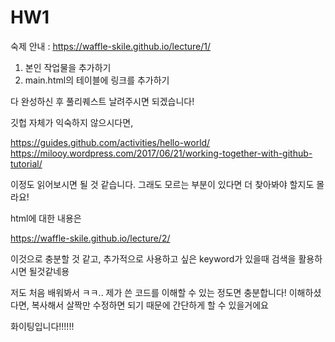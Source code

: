# HW1

숙제 안내 : https://waffle-skile.github.io/lecture/1/

1. 본인 작업물을 추가하기
2. main.html의 테이블에 링크를 추가하기

다 완성하신 후 풀리퀘스트 날려주시면 되겠습니다!

깃헙 자체가 익숙하지 않으시다면,

https://guides.github.com/activities/hello-world/
https://milooy.wordpress.com/2017/06/21/working-together-with-github-tutorial/

이정도 읽어보시면 될 것 같습니다. 그래도 모르는 부분이 있다면 더 찾아봐야 할지도 몰라요!

html에 대한 내용은 

https://waffle-skile.github.io/lecture/2/

이것으로 충분할 것 같고, 추가적으로 사용하고 싶은 keyword가 있을때 검색을 활용하시면 될것같네용

저도 처음 배워봐서 ㅋㅋ.. 제가 쓴 코드를 이해할 수 있는 정도면 충분합니다! 이해하셨다면, 복사해서 살짝만 수정하면 되기 때문에 간단하게 할 수 있을거에요

화이팅입니다!!!!!!
